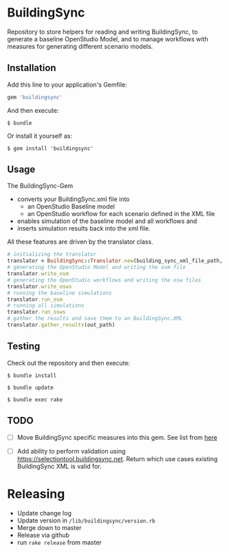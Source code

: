 # BuildingSync

Repository to store helpers for reading and writing BuildingSync, to generate a baseline OpenStudio Model, and to manage workflows with measures for generating different scenario models.

## Installation

Add this line to your application's Gemfile:

```ruby
gem 'buildingsync'
```

And then execute:

    $ bundle

Or install it yourself as:

    $ gem install 'buildingsync'

## Usage

The BuildingSync-Gem 

* converts your BuildingSync.xml file into 
    * an OpenStudio Baseline model
    * an OpenStudio workflow for each scenario defined in the XML file
* enables simulation of the baseline model and all workflows and 
* inserts simulation results back into the xml file. 

All these features are driven by the translator class.

```ruby
# initializing the translator 
translator = BuildingSync::Translator.new(building_sync_xml_file_path, out_path)
# generating the OpenStudio Model and writing the osm file  
translator.write_osm
# generating the OpenStudio workflows and writing the osw files
translator.write_osws
# running the baseline simulations
translator.run_osm
# running all simulations
translator.run_osws
# gather the results and save them to an BuildingSync.XML
translator.gather_results(out_path)
```
## Testing

Check out the repository and then execute:

    $ bundle install

    $ bundle update   
 
    $ bundle exec rake
    

## TODO

- [ ] Move BuildingSync specific measures into this gem. See list from [here](https://docs.google.com/spreadsheets/d/1PCB4nZoLQ1cWhnlrlnHwo9kI4G8ChOeblU3L4uZu7bc/edit#gid=1482405742) 
- [ ] Add ability to perform validation using https://selectiontool.buildingsync.net. Return which use cases existing BuildingSync XML is valid for.


# Releasing

* Update change log
* Update version in `/lib/buildingsync/version.rb`
* Merge down to master
* Release via github
* run `rake release` from master